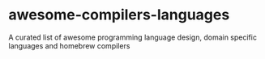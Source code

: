 # awesome-compilers-languages
A curated list of awesome programming language design, domain specific languages and homebrew compilers
